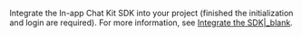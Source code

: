 Integrate the In-app Chat Kit SDK into your project (finished the initialization and login are required). 
For more information, see [Integrate the SDK\|_blank](!ZIMKit-UIKit_method).








